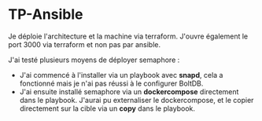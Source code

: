 # TP-Ansible

Je déploie l'architecture et la machine via terraform. J'ouvre également le port 3000 via terraform et non pas par ansible.

J'ai testé plusieurs moyens de déployer semaphore :

  - J'ai commencé à l'installer via un playbook avec **snapd**, cela a fonctionné mais je n'ai pas réussi à le configurer BoltDB.
  - J'ai ensuite installé semaphore via un **dockercompose** directement dans le playbook. J'aurai pu externaliser le dockercompose, et le copier directement sur la cible via un **copy** dans le playbook.



